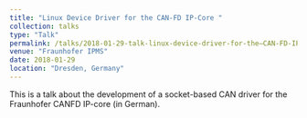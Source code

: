 ```yaml
---
title: "Linux Device Driver for the CAN-FD IP-Core "
collection: talks
type: "Talk"
permalink: /talks/2018-01-29-talk-linux-device-driver-for-the–CAN-FD-IP-Core 
venue: "Fraunhofer IPMS"
date: 2018-01-29
location: "Dresden, Germany"
---
```

This is a talk about the development of a socket-based CAN driver for the Fraunhofer CANFD IP-core (in German).
